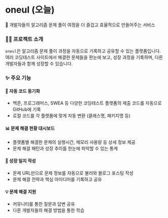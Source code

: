 # oneul (오늘)

🎯 개발자들의 알고리즘 문제 풀이 여정을 더 즐겁고 효율적으로 만들어주는 서비스

### 👋🏻 프로젝트 소개

`oneul`은 알고리즘 문제 풀이 과정을 자동으로 기록하고 공유할 수 있는 플랫폼입니다.
여러 코딩테스트 사이트에서 해결한 문제들을 한눈에 보고, 성장 과정을 기록하며, 다른 개발자들과 함께 성장할 수 있습니다.

### ✨ 주요 기능

#### 📌 자동 코드 동기화

- 백준, 프로그래머스, SWEA 등 다양한 코딩테스트 플랫폼의 제출 코드를 자동으로 GitHub에 기록
- 로컬 코드를 각 플랫폼에 맞게 자동 변환 (클래스명, 패키지명 등)

#### 📊 문제 해결 현황 대시보드

- 플랫폼별 해결한 문제의 실행시간, 메모리 사용량 등 상세 정보 제공
- 문제 해결 패턴과 성장 추이를 한눈에 파악할 수 있는 통계

#### 📝 성장 일지 작성

- 문제 URL만으로 문제 정보를 자동으로 불러와 블로그 포스팅 작성
- 문제 해결 전략과 핵심 아이디어를 기록하고 공유

#### 💡 문제 해결 지원

- 커뮤니티를 통한 질문과 답변 공유
- 다른 개발자들의 해결 방법을 통한 학습
